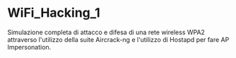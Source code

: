 # WiFi_Hacking_1
Simulazione completa di attacco e difesa di una rete wireless WPA2 attraverso l'utilizzo della suite Aircrack-ng e l'utilizzo di Hostapd per fare AP Impersonation. 

